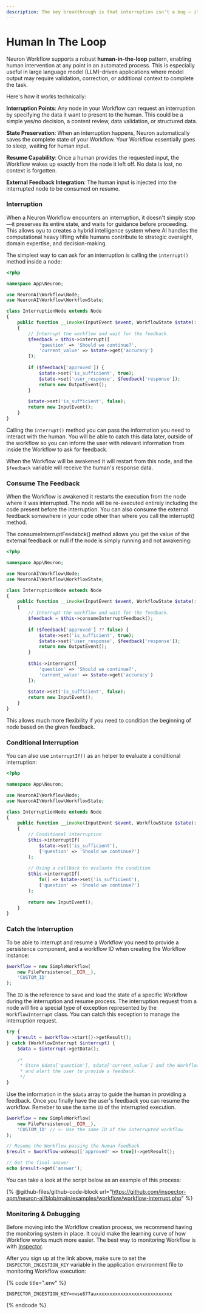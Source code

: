 ```yaml
---
description: The key breakthrough is that interruption isn't a bug – it's a feature.
---
```


# Human In The Loop

Neuron Workflow supports a robust **human-in-the-loop** pattern, enabling human intervention at any point in an automated process. This is especially useful in large language model (LLM)-driven applications where model output may require validation, correction, or additional context to complete the task.

Here's how it works technically:

**Interruption Points**: Any node in your Workflow can request an interruption by specifying the data it want to present to the human. This could be a simple yes/no decision, a content review, data validation, or structured data.

**State Preservation**: When an interruption happens, Neuron automatically saves the complete state of your Workflow. Your Workflow essentially goes to sleep, waiting for human input.

**Resume Capability**: Once a human provides the requested input, the Workflow wakes up exactly from the node it left off. No data is lost, no context is forgotten.

**External Feedback Integration**: The human input is injected into the interrupted node to be consumed on resume.

### Interruption

When a Neuron Workflow encounters an interruption, it doesn't simply stop—it preserves its entire state, and waits for guidance before proceeding. This allows oyu to creates a hybrid intelligence system where AI handles the computational heavy lifting while humans contribute to strategic oversight, domain expertise, and decision-making.

The simplest way to can ask for an interruption is calling the `interrupt()` method inside a node:

```php
<?php

namespace App\Neuron;

use NeuronAI\Workflow\Node;
use NeuronAI\Workflow\WorkflowState;

class InterruptionNode extends Node
{
    public function __invoke(InputEvent $event, WorkflowState $state): OutputEvent
    {
        // Interrupt the workflow and wait for the feedback.
        $feedback = $this->interrupt([
            'question' => 'Should we continue?',
            'current_value' => $state->get('accuracy')
        ]);
    
        if ($feedback['approved']) {
            $state->set('is_sufficient', true);
            $state->set('user_response', $feedback['response']);
            return new OutputEvent();
        }
        
        $state->set('is_sufficient', false);
        return new InputEvent();
    }
}
```

Calling the `interrupt()` method you can pass the information you need to interact with the human. You will be able to catch this data later, outside of the workflow so you can inform the user with relevant information from inside the Workflow to ask for feedback.&#x20;

When the Workflow will be awakened it will restart from this node, and the `$feedback` variable will receive the human's response data.

### Consume The Feedback

When the Workflow is awakened it restarts the execution from the node where it was interrupted. The node will be re-executed entirely including the code present before the interruption. You can also consume the external feedback somewhere in your code other than where you call the interrupt() method.

The consumeInterruptFeedabck() method allows you get the value of the external feedback or null if the node is simply running and not awakening:

```php
<?php

namespace App\Neuron;

use NeuronAI\Workflow\Node;
use NeuronAI\Workflow\WorkflowState;

class InterruptionNode extends Node
{
    public function __invoke(InputEvent $event, WorkflowState $state): OutputEvent
    {
        // Interrupt the workflow and wait for the feedback.
        $feedback = $this->consumeInterruptFeedback();
    
        if ($feedback['approved'] ?? false) {
            $state->set('is_sufficient', true);
            $state->set('user_response', $feedback['response']);
            return new OutputEvent();
        }
        
        $this->interrupt([
            'question' => 'Should we continue?',
            'current_value' => $state->get('accuracy')
        ]);
        
        $state->set('is_sufficient', false);
        return new InputEvent();
    }
}
```

This allows much more flexibility if you need to condition the beginning of node based on the given feedback.

### Conditional Interruption

You can also use `interruptIf()` as an helper to evaluate a conditional interruption:

```php
<?php

namespace App\Neuron;

use NeuronAI\Workflow\Node;
use NeuronAI\Workflow\WorkflowState;

class InterruptionNode extends Node
{
    public function __invoke(InputEvent $event, WorkflowState $state): OutputEvent
    {
        // Conditional interruption
        $this->interruptIf(
            $state->set('is_sufficient'), 
            ['question' => 'Should we continue?']
        );
        
        // Using a callback to evaluate the condition
        $this->interruptIf(
            fn() => $state->set('is_sufficient'), 
            ['question' => 'Should we continue?']
        );
        
        return new InputEvent();
    }
}
```

### Catch the Interruption

To be able to interrupt and resume a Workflow you need to provide a persistence component, and a workflow ID when creating the Workflow instance:

```php
$workflow = new SimpleWorkflow(
    new FilePersistence(__DIR__),
    'CUSTOM_ID'
);
```

The `ID` is the reference to save and load the state of a specific Workflow during the interruption and resume process. The interruption request from a node will fire a special type of exception represented by the `WorkflowInterrupt` class. You can catch this exception to manage the interruption request.

```php
try {
    $result = $workflow->start()->getResult();
} catch (WorkflowInterrupt $interrupt) {
    $data = $interrupt->getData();
    
    /*
     * Store $data['question'], $data['current_value'] and the Workflow-ID,
     * and alert the user to provide a feedback.
     */
}
```

Use the information in the `$data` array to guide the human in providing a feedback. Once you finally have the user's feedback you can resume the workflow. Remeber to use the same `ID` of the interrupted execution.

```php
$workflow = new SimpleWorkflow(
    new FilePersistence(__DIR__),
    'CUSTOM_ID' // <- Use the same ID of the interrupted workflow
);

// Resume the Workflow passing the human feedback
$result = $workflow-wakeup(['approved' => true])->getResult();

// Get the final answer
echo $result->get('answer');
```

You can take a look at the script below as an example of this process:&#x20;

{% @github-files/github-code-block url="https://github.com/inspector-apm/neuron-ai/blob/main/examples/workflow/workflow-interrupt.php" %}

### Monitoring & Debugging

Before moving into the Workflow creation process, we recommend having the monitoring system in place. It could make the learning curve of how Workflow works much more easier. The best way to monitoring Workflow is with [Inspector](https://inspector.dev/).

After you sign up at the link above, make sure to set the `INSPECTOR_INGESTION_KEY` variable in the application environment file to monitoring Workflow execution:

{% code title=".env" %}
```
INSPECTOR_INGESTION_KEY=nwse877auxxxxxxxxxxxxxxxxxxxxxxxxxxxx
```
{% endcode %}
